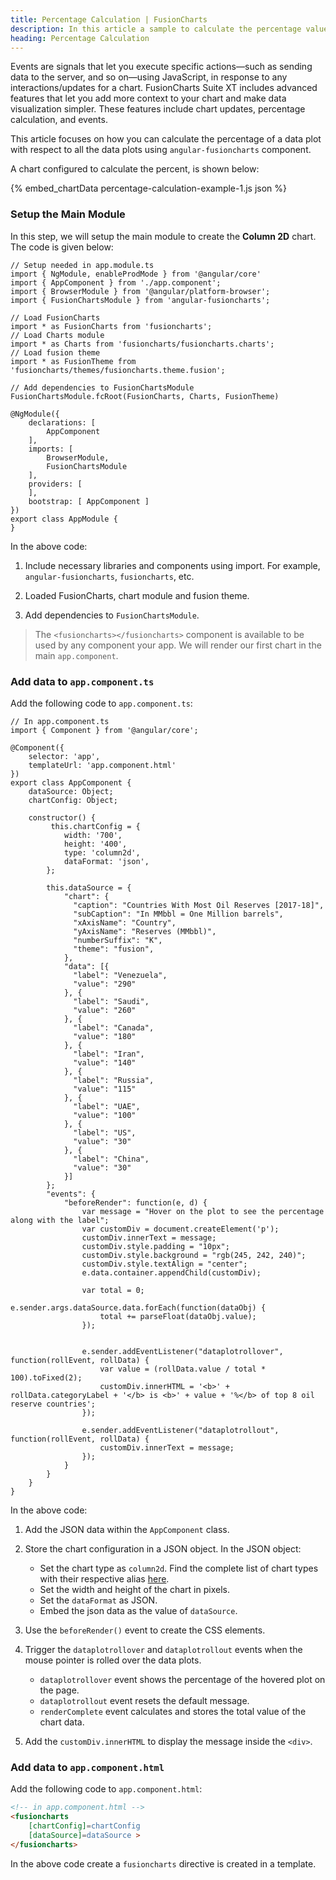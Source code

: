 ```yaml
---
title: Percentage Calculation | FusionCharts
description: In this article a sample to calculate the percentage value of the data plot with respect to the total is created.
heading: Percentage Calculation
---
```


Events are signals that let you execute specific actions—such as sending data to the server, and so on—using JavaScript, in response to any interactions/updates for a chart. FusionCharts Suite XT includes advanced features that let you add more context to your chart and make data visualization simpler. These features include chart updates, percentage calculation, and events.

This article focuses on how you can calculate the percentage of a data plot with respect to all the data plots using `angular-fusioncharts` component.

A chart configured to calculate the percent, is shown below:

{% embed_chartData percentage-calculation-example-1.js json %}

### Setup the Main Module

In this step, we will setup the main module to create the **Column 2D** chart. The code is given below:

```
// Setup needed in app.module.ts
import { NgModule, enableProdMode } from '@angular/core'
import { AppComponent } from './app.component';
import { BrowserModule } from '@angular/platform-browser';
import { FusionChartsModule } from 'angular-fusioncharts';

// Load FusionCharts
import * as FusionCharts from 'fusioncharts';
// Load Charts module
import * as Charts from 'fusioncharts/fusioncharts.charts';
// Load fusion theme
import * as FusionTheme from 'fusioncharts/themes/fusioncharts.theme.fusion';

// Add dependencies to FusionChartsModule
FusionChartsModule.fcRoot(FusionCharts, Charts, FusionTheme)

@NgModule({
  	declarations: [
    	AppComponent
  	],
  	imports: [
    	BrowserModule,
    	FusionChartsModule
  	],
  	providers: [
  	],
  	bootstrap: [ AppComponent ]
})
export class AppModule {
}
```

In the above code:

1. Include necessary libraries and components using import. For example, `angular-fusioncharts`, `fusioncharts`, etc.

2. Loaded FusionCharts, chart module and fusion theme.

3. Add dependencies to `FusionChartsModule`.

> The `<fusioncharts></fusioncharts>` component is available to be used by any component your app. We will render our first chart in the main `app.component`.

### Add data to `app.component.ts`

Add the following code to `app.component.ts`:

```
// In app.component.ts
import { Component } from '@angular/core';

@Component({
    selector: 'app',
    templateUrl: 'app.component.html'
})
export class AppComponent { 
    dataSource: Object;
    chartConfig: Object;

    constructor() {
         this.chartConfig = {
            width: '700',
            height: '400',
            type: 'column2d',
            dataFormat: 'json',
        };

        this.dataSource = {
            "chart": {
              "caption": "Countries With Most Oil Reserves [2017-18]",
              "subCaption": "In MMbbl = One Million barrels",
              "xAxisName": "Country",
              "yAxisName": "Reserves (MMbbl)",
              "numberSuffix": "K",
              "theme": "fusion",
            },
            "data": [{
              "label": "Venezuela",
              "value": "290"
            }, {
              "label": "Saudi",
              "value": "260"
            }, {
              "label": "Canada",
              "value": "180"
            }, {
              "label": "Iran",
              "value": "140"
            }, {
              "label": "Russia",
              "value": "115"
            }, {
              "label": "UAE",
              "value": "100"
            }, {
              "label": "US",
              "value": "30"
            }, {
              "label": "China",
              "value": "30"
            }]
        };
        "events": {
		    "beforeRender": function(e, d) {
		        var message = "Hover on the plot to see the percentage along with the label";
		        var customDiv = document.createElement('p');
		        customDiv.innerText = message;
		        customDiv.style.padding = "10px";
		        customDiv.style.background = "rgb(245, 242, 240)";
		        customDiv.style.textAlign = "center";
		        e.data.container.appendChild(customDiv);

		        var total = 0;
		        e.sender.args.dataSource.data.forEach(function(dataObj) {
		            total += parseFloat(dataObj.value);
		        });


		        e.sender.addEventListener("dataplotrollover", function(rollEvent, rollData) {
		            var value = (rollData.value / total * 100).toFixed(2);
		            customDiv.innerHTML = '<b>' + rollData.categoryLabel + '</b> is <b>' + value + '%</b> of top 8 oil reserve countries';
		        });

		        e.sender.addEventListener("dataplotrollout", function(rollEvent, rollData) {
		            customDiv.innerText = message;
		        });
		    }
		}
    }
}
```

In the above code:

1. Add the JSON data within the `AppComponent` class.

2. Store the chart configuration in a JSON object. In the JSON object:
    * Set the chart type as `column2d`. Find the complete list of chart types with their respective alias [here](https://www.fusioncharts.com/dev/chart-guide/list-of-charts).
    * Set the width and height of the chart in pixels. 
    * Set the `dataFormat` as JSON.
    * Embed the json data as the value of `dataSource`.

3. Use the `beforeRender()` event to create the CSS elements.

4. Trigger the `dataplotrollover` and `dataplotrollout` events when the mouse pointer is rolled over the data plots.
	* `dataplotrollover` event shows the percentage of the hovered plot on the page.
	* `dataplotrollout` event resets the default message.
	* `renderComplete` event calculates and stores the total value of the chart data.

5. Add the `customDiv.innerHTML` to display the message inside the `<div>`.

### Add data to `app.component.html`

Add the following code to `app.component.html`:

```HTML
<!-- in app.component.html -->
<fusioncharts
    [chartConfig]=chartConfig
    [dataSource]=dataSource >
</fusioncharts>
```

In the above code create a `fusioncharts` directive is created in a template.